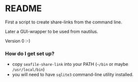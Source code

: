 # README #

First a script to create share-links from the command line.

Later a GUI-wrapper to be used from nautilus.

Version 0 :-)

### How do I get set up? ###

* copy `seafile-share-link` into your PATH (`~/bin` or maybe `/usr/local/bin`)
* you will need to have `sqlite3` command-line utility installed.